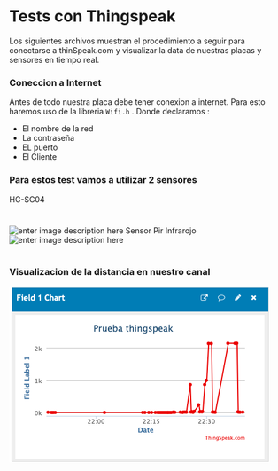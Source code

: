 # Tests con Thingspeak
Los siguientes archivos muestran el procedimiento a seguir para conectarse a thinSpeak.com y visualizar la data de nuestras placas y sensores en tiempo real.

### Coneccion a Internet 
Antes de todo nuestra placa debe tener conexion a internet. Para esto haremos uso de la libreria `Wifi.h` . Donde declaramos :

 - El nombre de la red
 - La contraseña
 - EL puerto
 - El Cliente



### Para estos test vamos a utilizar 2 sensores
HC-SC04
# 
![enter image description here](https://www.makercreativo.com/store/wp-content/uploads/2017/06/Sensor_ultrasonico_HCSR04_1.jpg)
Sensor Pir Infrarojo
![enter image description here](https://mastertronicventas.com/wp-content/uploads/2020/10/SENSOR-PIR.png)

#
### Visualizacion de la distancia en nuestro canal

![enter image description here](https://raw.githubusercontent.com/DvKirbo/scare-pigeon/main/thingspeak%20test/thingspeak-esp32-hcsr04_sensor--test/media/canal.png)


